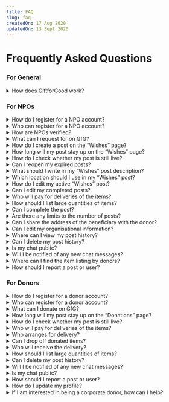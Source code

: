 ```yaml
---
title: FAQ
slug: faq
createdOn: 17 Aug 2020
updatedOn: 13 Sept 2020
---
```

# Frequently Asked Questions
### For General
<details>
  <summary>How does GiftforGood work?</summary>
  <img src="https://res.cloudinary.com/giftforgood/image/upload/v1600010548/faq/how_does_giftforgood_work_irtf9t.svg" />
  <ol>
    <li>Register for an account. (<a href="https://www.giftforgood.io/register" target="_blank">giftforgood.io/register</a>)</li>
    <li>Post the items that you would like to donate.</li>
    <li>Browse through NPO wishes to find any similar wishes.</li>
    <li>Chat with NPOs to confirm donation details.</li>
  </ol>
  <p>
  *Note:
    <ol>
      <li>Please chat with NPOs first to confirm your donation, before dropping off/delivering any items.</li>
      <li>If your item is not found on Wishes page, please be patient and wait for NPOs to respond to your listings.</li>
    </ol>
  For more information, please read through FAQs or contact <a href = "mailto: hello@giftforgood.io">hello@giftforgood.io</a>
  </p>
</details>

### For NPOs
<details>
  <summary>How do I register for a NPO account?</summary>
  <p>Click on the ‘Register’ button on the top right and Sign up for an NPO account. You may then fill in the details of your organisation and we will verify your account. Once you have received a confirmation email, your account is ready for use.</p>
</details>

<details>
  <summary>Who can register for a NPO account?</summary>
  <p>All local NPOs are welcome to join our platform. Do write in to partnerships@giftforgood.io if you are an NPO that has not contacted us before.</p>
</details>

<details>
  <summary>How are NPOs verified?</summary>
  <p>Once you have registered for an account, the admins will verify your account and you will receive a confirmation email.</p>
</details>

<details>
  <summary>What can I request for on GfG?</summary>
  <p>Items that you require for your organisation/clients’ needs e.g food, clothing, furniture, electronics.</p>
</details>

<details>
  <summary>How do I create a post on the “Wishes” page?</summary>
  <p>- Click on the red “Post” button on the top right. <br> - Fill up the details of your request.</p>
</details>

<details>
  <summary>How long will my post stay up on the “Wishes” page?</summary>
  <p>Your post will only be up for 4 weeks, after which you can still see your post on your profile page but not on the main Wishes page.</p>
</details>

<details>
  <summary>How do I check whether my post is still live?</summary>
  <p>View your profile to check the status of your post. If it is “Ongoing”, your post is still live. If it is “Completed” or “Deleted”, it is no longer live.</p>
</details>

<details>
  <summary>Can I reopen my expired posts?</summary>
  <p>If your request is still ongoing after 4 weeks and you still need the item, you can go on to your profile and “Bump” that post.</p>
</details>

<details>
  <summary>What should I write in my “Wishes” post description?</summary>
  <p>- For example your title can be “Biscuits” <br>- In the description you can state that you want the biscuits to be “halal, individually-packed” etc 
    <br>- If you aren’t sure what details you need to include, we have included a few tips at the bottom to guide you in “How you can write better”
  </p>
</details>

<details>
  <summary>Which location should I use in my “Wishes” post?</summary>
  <p>We recommend you to use the address of your centre. We strongly advise against listing your beneficiaries’ address here. You may inform donors of the beneficiary’s addresses at their consent in a private message.</p>
</details>

<details>
  <summary>How do I edit my active “Wishes” post?</summary>
  <p>Please click into your post. Beside your profile name, you will find a “three vertical dots” button which you can click on. You may then click on “edit post”.</p>
</details>

<details>
  <summary>Can I edit my completed posts?</summary>
  <p>No, you cannot edit your completed post.</p>
</details>

<details>
  <summary>Who will pay for deliveries of the items?</summary>
  <p>- We will encourage donors to pay for the deliveries through our user education efforts. For example, when donors create a post, we have a banner prompting donors to sponsor the delivery of their donations. <br>- We have partnered with GOGOX and Red Sun Movers to provide subsidised delivery rates for in-kind donations facilitated via GfG </p>
</details>

<details>
  <summary>How should I list large quantities of items?</summary>
  <p>We recommend creating one post per item. You may state the quantity of items you need within the description. You only need to complete the post after all quantities of the item have been fulfilled.</p>
</details>

<details>
  <summary>Can I complete the post?</summary>
  <p>You can only complete your own “Wishes” post. We recommend that you complete your “Wishes” post after you or your client has received the item from the donor. The complete button can be found in the top right corner of each chat.</p>
</details>

<details>
  <summary>Are there any limits to the number of posts?</summary>
  <p>There is currently no limit to the number of posts, but keep in mind that your post will only be up for 4 weeks</p>
</details>

<details>
  <summary>Can I share the address of the beneficiary with the donor?</summary>
  <p>If the PDPA guidelines of your organisation allows, you are free to share your address with the donor so that he/she can schedule the delivery</p>
</details>

<details>
  <summary>Can I edit my organisational information?</summary>
  <p>NPO users are currently not able to edit their organisational information. Please write in to partnerships@giftforgood.io with your proposed edits and we will reply within 3 business days.</p>
</details>

<details>
  <summary>Where can I view my post history?</summary>
  <p>Click on the profile icon on the top right to view your profile and all your posts, including ongoing, completed and deleted posts</p>
</details>

<details>
  <summary>Can I delete my post history?</summary>
  <p>No, you cannot delete your post history.</p>
</details>

<details>
  <summary>Is my chat public?</summary>
  <p>Your chat can only be viewed by yourself and the donor.</p>
</details>

<details>
  <summary>Will I be notified of any new chat messages?</summary>
  <p>Yes. You will receive an email notification for new unread messages</p>
</details>

<details>
  <summary>Where can I find the item listing by donors?</summary>
  <p>- Using the search bar on top, you can change the dropdown button to “Donations” and searching for items. <br>- On the donation post, you can start a chat with the donor and ask them what you would like to know about the item.</p>
</details>

<details>
  <summary>How should I report a post or user?</summary>
  <p>Please write in to partnerships@giftforgood.io with a screenshot and we will reply within 3 business days.</p>
</details>

### For Donors
<details>
  <summary>How do I register for a donor account?</summary>
  <p>In order to register for a donor account, click ‘Register’ via the https://www.giftforgood.io/ website and sign up now. You can either sign up using your google email or any other email to be a donor. </p>
</details>

<details>
  <summary>Who can register for a donor account?</summary>
  <p>Anyone can register for a donor account as long as you are interested in donating items to NPOs in Singapore.</p>
</details>

<details>
  <summary>What can I donate on GfG?</summary>
  <p>
    GfG allows in-kind donations of various items listed below (based on categories)
  </p>
  <ul>
    <li>Apparel</li>
    <li>Baby Needs</li>
    <li>Electronics</li>
    <li>Food</li>
    <li>Furniture</li>
    <li>Kitchenware</li>
    <li>Medical Equipment</li>
    <li>Personal Protection Equipment</li>
    <li>Sports Equipment</li>
    <li>Stationery</li>
    <li>Toys and Games</li>
  </ul>
</details>

<details>
  <summary>How long will my post stay up on the “Donations” page?</summary>
  <p>Posts on the donation page will be up for the valid period specified when creating the post.</p>
</details>

<details>
  <summary>How do I check whether my post is still live?</summary>
  <p>To check on any post status, click on your profile picture and all ‘live’ posts status can be viewed through the tracking board. </p>
</details>

<details>
  <summary>Who will pay for deliveries of the items?</summary>
  <p>We highly encourage donors to pay for delivery items as an act of goodwill. However, if you (as the donor) are unable to cover the delivery costs, do inform the NPOs to make the necessary delivery arrangements. </p>
</details>

<details>
  <summary>Who arranges for delivery?</summary>
  <p>Please check with the NPO to confirm the delivery arrangement. Depending on the confidentiality of beneficiaries' addresses, some NPOs would prefer to arrange the delivery. In cases where NPOs obtain consent from beneficiaries to share their addresses, NPOs may require your assistance to arrange for delivery instead.</p>
</details>

<details>
  <summary>Can I drop off donated items?</summary>
  <p>Yes. Before dropping off your items, please check with the NPO on the centre address, opening hours and whether there is space to hold your donated items.</p>
</details>

<details>
  <summary>Who will receive the delivery?</summary>
  <p>The delivery will be either received by the NPO or directly to the donee. This will be up to each individual NPOs on delivery address.</p>
</details>

<details>
  <summary>How should I list large quantities of items?</summary>
  <p>To list large quantities of items, add the quantity amount in either the title or description below.</p>
</details>

<details>
  <summary>Can I delete my post history?</summary>
  <p>All post histories cannot be deleted - once a donation/wish is completed, you can view them on the tracking board under your profile. However, donations posts can be made hidden if you have donated the item externally.</p>
</details>

<details>
  <summary>Will I be notified of any new chat messages?</summary>
  <p>Yes. You will receive an email notification for new unread messages.</p>
</details>

<details>
  <summary>Is my chat public?</summary>
  <p>All chats with NPOs will be private between each NPO and you (as the donor).</p>
</details>

<details>
  <summary>How should I report a post or user?</summary>
  <p>Please write in to partnerships@giftforgood.io with a screenshot and we will reply within 3 working days.</p>
</details>

<details>
  <summary>How do I update my profile?</summary>
  <p>You may click on your profile picture, “view profile” and the button “edit profile”.</p>
</details>

<details>
  <summary>If I am interested in being a corporate donor, how can I help?</summary>
  <p>If you wish to be a corporate donor, do contact us via partnerships@giftforgood.io and we will reply within 3 working days.</p>
</details>
